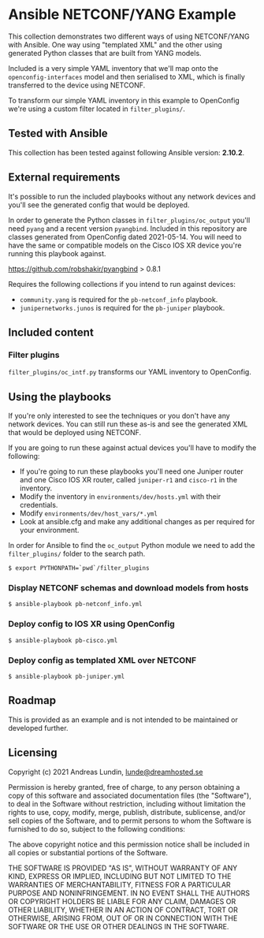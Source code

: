 # Ansible NETCONF/YANG Example

This collection demonstrates two different ways of using NETCONF/YANG with
Ansible. One way using "templated XML" and the other using generated Python
classes that are built from YANG models.

Included is a very simple YAML inventory that we'll map onto the
`openconfig-interfaces` model and then serialised to XML, which is finally
transferred to the device using NETCONF.

To transform our simple YAML inventory in this example to OpenConfig we're
using a custom filter located in `filter_plugins/`.

## Tested with Ansible

This collection has been tested against following Ansible version: **2.10.2**.

## External requirements

It's possible to run the included playbooks without any network devices and
you'll see the generated config that would be deployed.

In order to generate the Python classes in `filter_plugins/oc_output` you'll
need `pyang` and a recent version `pyangbind`. Included in this repository are
classes generated from OpenConfig dated 2021-05-14. You will need to have the
same or compatible models on the Cisco IOS XR device you're running this
playbook against.

https://github.com/robshakir/pyangbind > 0.8.1

Requires the following collections if you intend to run against devices:
* `community.yang` is required for the `pb-netconf_info` playbook.
* `junipernetworks.junos` is required for the `pb-juniper` playbook.

## Included content

### Filter plugins

`filter_plugins/oc_intf.py` transforms our YAML inventory to OpenConfig.

## Using the playbooks

If you're only interested to see the techniques or you don't have any network
devices. You can still run these as-is and see the generated XML that would be
deployed using NETCONF.

If you are going to run these against actual devices you'll have to modify the
following:

- If you're going to run these playbooks you'll need one Juniper router and one
  Cisco IOS XR router, called `juniper-r1` and `cisco-r1` in the inventory.
- Modify the inventory in `environments/dev/hosts.yml` with their credentials.
- Modify `environments/dev/host_vars/*.yml`
- Look at ansible.cfg and make any additional changes as per required for your environment.

In order for Ansible to find the `oc_output` Python module we need to add the
`filter_plugins/` folder to the search path.

```
$ export PYTHONPATH=`pwd`/filter_plugins
```

### Display NETCONF schemas and download models from hosts

```
$ ansible-playbook pb-netconf_info.yml
```

### Deploy config to IOS XR using OpenConfig

```
$ ansible-playbook pb-cisco.yml
```

### Deploy config as templated XML over NETCONF

```
$ ansible-playbook pb-juniper.yml
```

## Roadmap

This is provided as an example and is not intended to be maintained or
developed further.

## Licensing

Copyright (c) 2021 Andreas Lundin, lunde@dreamhosted.se

Permission is hereby granted, free of charge, to any person obtaining a copy of
this software and associated documentation files (the "Software"), to deal in
the Software without restriction, including without limitation the rights to
use, copy, modify, merge, publish, distribute, sublicense, and/or sell copies
of the Software, and to permit persons to whom the Software is furnished to do
so, subject to the following conditions:

The above copyright notice and this permission notice shall be included in all
copies or substantial portions of the Software.

THE SOFTWARE IS PROVIDED "AS IS", WITHOUT WARRANTY OF ANY KIND, EXPRESS OR
IMPLIED, INCLUDING BUT NOT LIMITED TO THE WARRANTIES OF MERCHANTABILITY,
FITNESS FOR A PARTICULAR PURPOSE AND NONINFRINGEMENT. IN NO EVENT SHALL THE
AUTHORS OR COPYRIGHT HOLDERS BE LIABLE FOR ANY CLAIM, DAMAGES OR OTHER
LIABILITY, WHETHER IN AN ACTION OF CONTRACT, TORT OR OTHERWISE, ARISING FROM,
OUT OF OR IN CONNECTION WITH THE SOFTWARE OR THE USE OR OTHER DEALINGS IN THE
SOFTWARE.
